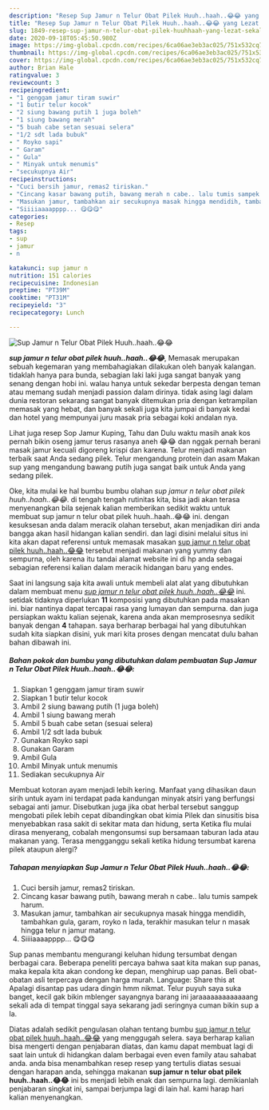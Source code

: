 ```yaml
---
description: "Resep Sup Jamur n Telur Obat Pilek Huuh..haah..😂😂 yang Lezat Sekali"
title: "Resep Sup Jamur n Telur Obat Pilek Huuh..haah..😂😂 yang Lezat Sekali"
slug: 1849-resep-sup-jamur-n-telur-obat-pilek-huuhhaah-yang-lezat-sekali
date: 2020-09-18T05:45:50.980Z
image: https://img-global.cpcdn.com/recipes/6ca06ae3eb3ac025/751x532cq70/sup-jamur-n-telur-obat-pilek-huuhhaah😂😂-foto-resep-utama.jpg
thumbnail: https://img-global.cpcdn.com/recipes/6ca06ae3eb3ac025/751x532cq70/sup-jamur-n-telur-obat-pilek-huuhhaah😂😂-foto-resep-utama.jpg
cover: https://img-global.cpcdn.com/recipes/6ca06ae3eb3ac025/751x532cq70/sup-jamur-n-telur-obat-pilek-huuhhaah😂😂-foto-resep-utama.jpg
author: Brian Hale
ratingvalue: 3
reviewcount: 3
recipeingredient:
- "1 genggam jamur tiram suwir"
- "1 butir telur kocok"
- "2 siung bawang putih 1 juga boleh"
- "1 siung bawang merah"
- "5 buah cabe setan sesuai selera"
- "1/2 sdt lada bubuk"
- " Royko sapi"
- " Garam"
- " Gula"
- " Minyak untuk menumis"
- "secukupnya Air"
recipeinstructions:
- "Cuci bersih jamur, remas2 tiriskan."
- "Cincang kasar bawang putih, bawang merah n cabe.. lalu tumis sampek harum."
- "Masukan jamur, tambahkan air secukupnya masak hingga mendidih, tambahkan gula, garam, royko n lada, terakhir masukan telur n masak hingga telur n jamur matang."
- "Siiiiaaaapppp... 😋😋😋"
categories:
- Resep
tags:
- sup
- jamur
- n

katakunci: sup jamur n 
nutrition: 151 calories
recipecuisine: Indonesian
preptime: "PT39M"
cooktime: "PT31M"
recipeyield: "3"
recipecategory: Lunch

---
```



![Sup Jamur n Telur Obat Pilek Huuh..haah..😂😂](https://img-global.cpcdn.com/recipes/6ca06ae3eb3ac025/751x532cq70/sup-jamur-n-telur-obat-pilek-huuhhaah😂😂-foto-resep-utama.jpg)

<b><i>sup jamur n telur obat pilek huuh..haah..😂😂</i></b>, Memasak merupakan sebuah kegemaran yang membahagiakan dilakukan oleh banyak kalangan. tidaklah hanya para bunda, sebagian laki laki juga sangat banyak yang senang dengan hobi ini. walau hanya untuk sekedar berpesta dengan teman atau memang sudah menjadi passion dalam dirinya. tidak asing lagi dalam dunia restoran sekarang sangat banyak ditemukan pria dengan ketrampilan memasak yang hebat, dan banyak sekali juga kita jumpai di banyak kedai dan hotel yang mempunyai juru masak pria sebagai koki andalan nya.

Lihat juga resep Sop Jamur Kuping, Tahu dan Dulu waktu masih anak kos pernah bikin oseng jamur terus rasanya aneh 😂😂 dan nggak pernah berani masak jamur kecuali digoreng krispi dan karena. Telur menjadi makanan terbaik saat Anda sedang pilek. Telur mengandung protein dan asam Makan sup yang mengandung bawang putih juga sangat baik untuk Anda yang sedang pilek.

Oke, kita mulai ke hal bumbu bumbu olahan <i>sup jamur n telur obat pilek huuh..haah..😂😂</i>. di tengah tengah rutinitas kita, bisa jadi akan terasa menyenangkan bila sejenak kalian memberikan sedikit waktu untuk membuat sup jamur n telur obat pilek huuh..haah..😂😂 ini. dengan kesuksesan anda dalam meracik olahan tersebut, akan menjadikan diri anda bangga akan hasil hidangan kalian sendiri. dan lagi disini melalui situs ini kita akan dapat referensi untuk memasak masakan <u>sup jamur n telur obat pilek huuh..haah..😂😂</u> tersebut menjadi makanan yang yummy dan sempurna, oleh karena itu tandai alamat website ini di hp anda sebagai sebagian referensi kalian dalam meracik hidangan baru yang endes.


Saat ini langsung saja kita awali untuk membeli alat alat yang dibutuhkan dalam membuat menu <u><i>sup jamur n telur obat pilek huuh..haah..😂😂</i></u> ini. setidak tidaknya diperlukan <b>11</b> komposisi yang dibutuhkan pada masakan ini. biar nantinya dapat tercapai rasa yang lumayan dan sempurna. dan juga persiapkan waktu kalian sejenak, karena anda akan memprosesnya sedikit banyak dengan <b>4</b> tahapan. saya berharap berbagai hal yang dibutuhkan sudah kita siapkan disini, yuk mari kita proses dengan mencatat dulu bahan bahan dibawah ini.

<!--inarticleads1-->

##### Bahan pokok dan bumbu yang dibutuhkan dalam pembuatan Sup Jamur n Telur Obat Pilek Huuh..haah..😂😂:

1. Siapkan 1 genggam jamur tiram suwir
1. Siapkan 1 butir telur kocok
1. Ambil 2 siung bawang putih (1 juga boleh)
1. Ambil 1 siung bawang merah
1. Ambil 5 buah cabe setan (sesuai selera)
1. Ambil 1/2 sdt lada bubuk
1. Gunakan  Royko sapi
1. Gunakan  Garam
1. Ambil  Gula
1. Ambil  Minyak untuk menumis
1. Sediakan secukupnya Air


Membuat kotoran ayam menjadi lebih kering. Manfaat yang dihasikan daun sirih untuk ayam ini terdapat pada kandungan minyak atsiri yang berfungsi sebagai anti jamur. Disebutkan juga jika obat herbal tersebut sanggup mengobati pilek lebih cepat dibandingkan obat kimia Pilek dan sinusitis bisa menyebabkan rasa sakit di sekitar mata dan hidung, serta Ketika flu mulai dirasa menyerang, cobalah mengonsumsi sup bersamaan taburan lada atau makanan yang. Terasa mengganggu sekali ketika hidung tersumbat karena pilek ataupun alergi? 

<!--inarticleads2-->

##### Tahapan menyiapkan Sup Jamur n Telur Obat Pilek Huuh..haah..😂😂:

1. Cuci bersih jamur, remas2 tiriskan.
1. Cincang kasar bawang putih, bawang merah n cabe.. lalu tumis sampek harum.
1. Masukan jamur, tambahkan air secukupnya masak hingga mendidih, tambahkan gula, garam, royko n lada, terakhir masukan telur n masak hingga telur n jamur matang.
1. Siiiiaaaapppp... 😋😋😋


Sup panas membantu mengurangi keluhan hidung tersumbat dengan berbagai cara. Beberapa peneliti percaya bahwa saat kita makan sup panas, maka kepala kita akan condong ke depan, menghirup uap panas. Beli obat-obatan asli terpercaya dengan harga murah. Language: Share this at Apalagi disantap pas udara dingin hmm nikmat. Telur puyuh saya suka banget, kecil gak bikin mblenger sayangnya barang ini jaraaaaaaaaaaaaang sekali ada di tempat tinggal saya sekarang jadi seringnya cuman bikin sup a la. 

Diatas adalah sedikit pengulasan olahan tentang bumbu <u>sup jamur n telur obat pilek huuh..haah..😂😂</u> yang menggugah selera. saya berharap kalian bisa mengerti dengan penjabaran diatas, dan kamu dapat membuat lagi di saat lain untuk di hidangkan dalam berbagai even even family atau sahabat anda. anda bisa menambahkan resep resep yang tertulis diatas sesuai dengan harapan anda, sehingga makanan <b>sup jamur n telur obat pilek huuh..haah..😂😂</b> ini bs menjadi lebih enak dan sempurna lagi. demikianlah penjabaran singkat ini, sampai berjumpa lagi di lain hal. kami harap hari kalian menyenangkan.
